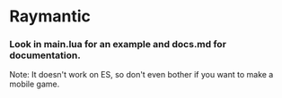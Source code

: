 # Raymantic

### Look in main.lua for an example and docs.md for documentation.

Note: It doesn't work on ES, so don't even bother if you want to make a mobile game.
